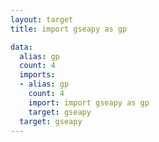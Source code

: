 ```yaml
---
layout: target
title: import gseapy as gp

data:
  alias: gp
  count: 4
  imports:
  - alias: gp
    count: 4
    import: import gseapy as gp
    target: gseapy
  target: gseapy
---
```

